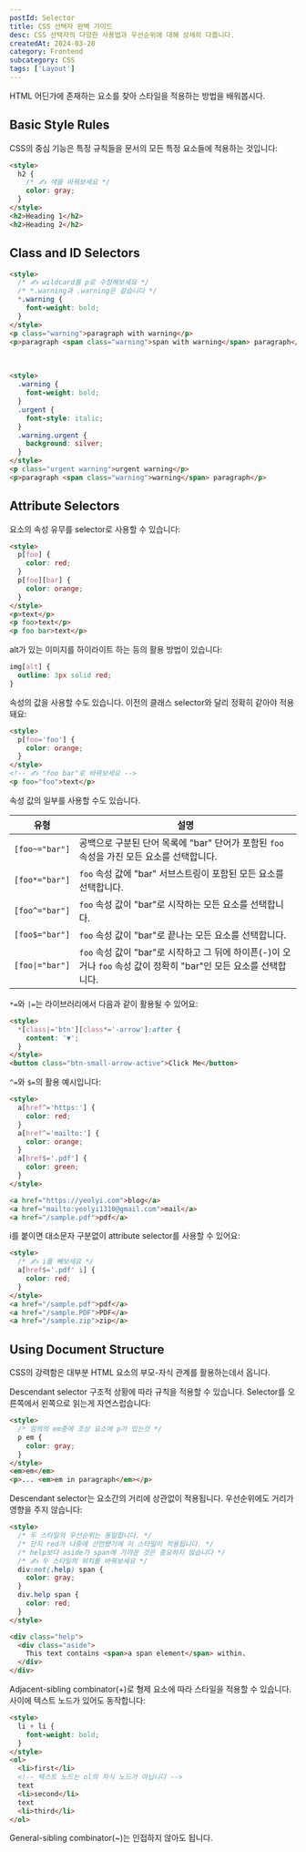 ```yaml
---
postId: Selector
title: CSS 선택자 완벽 가이드
desc: CSS 선택자의 다양한 사용법과 우선순위에 대해 상세히 다룹니다.
createdAt: 2024-03-20
category: Frontend
subcategory: CSS
tags: ['Layout']
---
```


HTML 어딘가에 존재하는 요소를 찾아 스타일을 적용하는 방법을 배워봅시다.

## Basic Style Rules

CSS의 중심 기능은 특정 규칙들을 문서의 모든 특정 요소들에 적용하는 것입니다:

```html
<style>
  h2 {
    /* ✍️ 색을 바꿔보세요 */
    color: gray;
  }
</style>
<h2>Heading 1</h2>
<h2>Heading 2</h2>
```

## Class and ID Selectors

```html
<style>
  /* ✍️ wildcard를 p로 수정해보세요 */
  /* *.warning과 .warning은 같습니다 */
  *.warning {
    font-weight: bold;
  }
</style>
<p class="warning">paragraph with warning</p>
<p>paragraph <span class="warning">span with warning</span> paragraph</p>
```

<br />

```html
<style>
  .warning {
    font-weight: bold;
  }
  .urgent {
    font-style: italic;
  }
  .warning.urgent {
    background: silver;
  }
</style>
<p class="urgent warning">urgent warning</p>
<p>paragraph <span class="warning">warning</span> paragraph</p>
```

## Attribute Selectors

요소의 속성 유무를 selector로 사용할 수 있습니다:

```html
<style>
  p[foo] {
    color: red;
  }
  p[foo][bar] {
    color: orange;
  }
</style>
<p>text</p>
<p foo>text</p>
<p foo bar>text</p>
```

alt가 있는 이미지를 하이라이트 하는 등의 활용 방법이 있습니다:

```css
img[alt] {
  outline: 3px solid red;
}
```

속성의 값을 사용할 수도 있습니다. 이전의 클래스 selector와 달리 정확히 같아야
적용돼요:

```html
<style>
  p[foo='foo'] {
    color: orange;
  }
</style>
<!-- ✍️ "foo bar"로 바꿔보세요 -->
<p foo="foo">text</p>
```

속성 값의 일부를 사용할 수도 있습니다.

| 유형            | 설명                                                                                                               |
| --------------- | ------------------------------------------------------------------------------------------------------------------ |
| `[foo~="bar"]`  | 공백으로 구분된 단어 목록에 "bar" 단어가 포함된 `foo` 속성을 가진 모든 요소를 선택합니다.                          |
| `[foo*="bar"]`  | `foo` 속성 값에 "bar" 서브스트링이 포함된 모든 요소를 선택합니다.                                                  |
| `[foo^="bar"]`  | `foo` 속성 값이 "bar"로 시작하는 모든 요소를 선택합니다.                                                           |
| `[foo$="bar"]`  | `foo` 속성 값이 "bar"로 끝나는 모든 요소를 선택합니다.                                                             |
| `[foo\|="bar"]` | `foo` 속성 값이 "bar"로 시작하고 그 뒤에 하이픈(-)이 오거나 `foo` 속성 값이 정확히 "bar"인 모든 요소를 선택합니다. |

`*=`와 `|=`는 라이브러리에서 다음과 같이 활용될 수 있어요:

```html
<style>
  *[class|='btn'][class*='-arrow']:after {
    content: '▼';
  }
</style>
<button class="btn-small-arrow-active">Click Me</button>
```

`^=`와 `$=`의 활용 예시입니다:

```html
<style>
  a[href^='https:'] {
    color: red;
  }
  a[href^='mailto:'] {
    color: orange;
  }
  a[href$='.pdf'] {
    color: green;
  }
</style>

<a href="https://yeolyi.com">blog</a>
<a href="mailto:yeolyi1310@gmail.com">mail</a>
<a href="/sample.pdf">pdf</a>
```

i를 붙이면 대소문자 구분없이 attribute selector를 사용할 수 있어요:

```html
<style>
  /* ✍️ i를 빼보세요 */
  a[href$='.pdf' i] {
    color: red;
  }
</style>
<a href="/sample.pdf">pdf</a>
<a href="/sample.PDF">PDF</a>
<a href="/sample.zip">zip</a>
```

## Using Document Structure

CSS의 강력함은 대부분 HTML 요소의 부모-자식 관계를 활용하는데서 옵니다.

Descendant selector 구조적 상황에 따라 규칙을 적용할 수 있습니다. Selector를
오른쪽에서 왼쪽으로 읽는게 자연스럽습니다:

```html
<style>
  /* 임의의 em중에 조상 요소에 p가 있는것 */
  p em {
    color: gray;
  }
</style>
<em>em</em>
<p>... <em>em in paragraph</em></p>
```

Descendant selector는 요소간의 거리에 상관없이 적용됩니다. 우선순위에도 거리가
영향을 주지 않습니다:

```html
<style>
  /* 두 스타일의 우선순위는 동일합니다. */
  /* 단지 red가 나중에 선언됐기에 이 스타일이 적용됩니다. */
  /* help보다 aside가 span에 가까운 것은 중요하지 않습니다 */
  /* ✍️ 두 스타일의 위치를 바꿔보세요 */
  div:not(.help) span {
    color: gray;
  }
  div.help span {
    color: red;
  }
</style>

<div class="help">
  <div class="aside">
    This text contains <span>a span element</span> within.
  </div>
</div>
```

Adjacent-sibling combinator(+)로 형제 요소에 따라 스타일을 적용할 수 있습니다.
사이에 텍스트 노드가 있어도 동작합니다:

```html
<style>
  li + li {
    font-weight: bold;
  }
</style>
<ol>
  <li>first</li>
  <!-- 텍스트 노드는 ol의 자식 노드가 아닙니다 -->
  text
  <li>second</li>
  text
  <li>third</li>
</ol>
```

General-sibling combinator(~)는 인접하지 않아도 됩니다.
